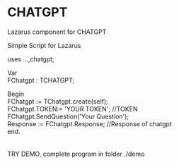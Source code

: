 # CHATGPT
Lazarus component for CHATGPT

Simple Script for Lazarus

uses ...,chatgpt;<br/>

Var<br/>
  FChatgpt : TCHATGPT;<br/>
  
  
Begin<br/>
  FChatgpt := TChatgpt.create(self); <br/>
  FChatgpt.TOKEN:=  'YOUR TOKEN'; //TOKEN <br/>
  FChatgpt.SendQuestion('Your Question');<br/>
  Response :=  FChatgpt.Response;  //Response of chatgpt<br/>
end.<br/>
<br/>
<br/>
TRY DEMO, complete program in folder ./demo<br/>
